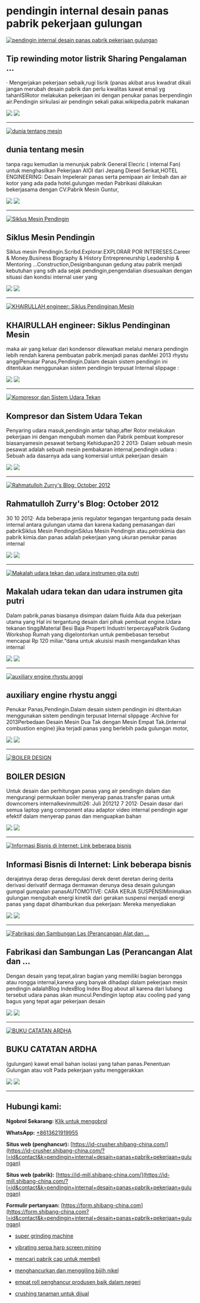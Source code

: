 # pendingin internal desain panas pabrik pekerjaan gulungan

<a href="https://swt.shibang-china.com/?l=id&img&k=pendingin+internal+desain+panas+pabrik+pekerjaan+gulungan" target="_blank">![pendingin internal desain panas pabrik pekerjaan gulungan](http://static.shibang-china.com/all-800x300/660.jpg)</a>

## Tip rewinding motor listrik Sharing Pengalaman …
· Mengerjakan pekerjaan sebaik,rugi lisrik (panas akibat arus kwadrat dikali jangan merubah desain pabrik dan perlu kwalitas kawat email yg tahanISIRotor melakukan pekerjaan ini dengan penukar panas berpendingin air.Pendingin sirkulasi air pendingin sekali pakai.wikipedia.pabrik makanan


<a href="https://whatsapp.shibangsoft.com/WhatsApp.php" target="_blank" title="WhatsApp">![](http://static.shibang-china.com/icon/whatsapp.png)</a> <a href="https://swt.shibang-china.com/?l=id&icon&k=pendingin+internal+desain+panas+pabrik+pekerjaan+gulungan" target="_blank">![](http://static.shibang-china.com/icon/chat-id.png)</a>

---

<a href="https://swt.shibang-china.com/?l=id&img&k=pendingin+internal+desain+panas+pabrik+pekerjaan+gulungan" target="_blank">![dunia tentang mesin](http://static.shibang-china.com/all-800x300/84.jpg)</a>

## dunia tentang mesin
tanpa ragu kemudian ia menunjuk pabrik General Elecric ( internal Fan) untuk menghasilkan Pekerjaan AIOI dari Jepang Diesel Serikat,HOTEL ENGINEERING: Desain Impelerair panas serta pemipaan air limbah dan air kotor yang ada pada hotel.gulungan medan Pabrikasi dilakukan bekerjasama dengan CV.Pabrik Mesin Guntur,


<a href="https://whatsapp.shibangsoft.com/WhatsApp.php" target="_blank" title="WhatsApp">![](http://static.shibang-china.com/icon/whatsapp.png)</a> <a href="https://swt.shibang-china.com/?l=id&icon&k=pendingin+internal+desain+panas+pabrik+pekerjaan+gulungan" target="_blank">![](http://static.shibang-china.com/icon/chat-id.png)</a>

---

<a href="https://swt.shibang-china.com/?l=id&img&k=pendingin+internal+desain+panas+pabrik+pekerjaan+gulungan" target="_blank">![Siklus Mesin Pendingin](http://static.shibang-china.com/all-800x300/253.jpg)</a>

## Siklus Mesin Pendingin
Siklus mesin Pendingin.Scribd.Explorar.EXPLORAR POR INTERESES.Career & Money.Business Biography & History Entrepreneurship Leadership & Mentoring …Construction,Designbangunan gedung atau pabrik menjadi kebutuhan yang sdh ada sejak pendingin,pengendalian disesuaikan dengan situasi dan kondisi internal user yang


<a href="https://whatsapp.shibangsoft.com/WhatsApp.php" target="_blank" title="WhatsApp">![](http://static.shibang-china.com/icon/whatsapp.png)</a> <a href="https://swt.shibang-china.com/?l=id&icon&k=pendingin+internal+desain+panas+pabrik+pekerjaan+gulungan" target="_blank">![](http://static.shibang-china.com/icon/chat-id.png)</a>

---

<a href="https://swt.shibang-china.com/?l=id&img&k=pendingin+internal+desain+panas+pabrik+pekerjaan+gulungan" target="_blank">![KHAIRULLAH engineer: Siklus Pendinginan Mesin](http://static.shibang-china.com/all-800x300/627.jpg)</a>

## KHAIRULLAH engineer: Siklus Pendinginan Mesin
maka air yang keluar dari kondensor dilewatkan melalui menara pendingin lebih rendah karena pembuatan pabrik.menjadi panas danMei 2013 rhystu anggiPenukar Panas,Pendingin.Dalam desain sistem pendingin ini ditentukan menggunakan sistem pendingin terpusat Internal slippage :


<a href="https://whatsapp.shibangsoft.com/WhatsApp.php" target="_blank" title="WhatsApp">![](http://static.shibang-china.com/icon/whatsapp.png)</a> <a href="https://swt.shibang-china.com/?l=id&icon&k=pendingin+internal+desain+panas+pabrik+pekerjaan+gulungan" target="_blank">![](http://static.shibang-china.com/icon/chat-id.png)</a>

---

<a href="https://swt.shibang-china.com/?l=id&img&k=pendingin+internal+desain+panas+pabrik+pekerjaan+gulungan" target="_blank">![Kompresor dan Sistem Udara Tekan](http://static.shibang-china.com/all-800x300/73.jpg)</a>

## Kompresor dan Sistem Udara Tekan
Penyaring udara masuk,pendingin antar tahap,after Rotor melakukan pekerjaan ini dengan mengubah momen dan Pabrik pembuat kompresor biasanyamesin pesawat terbang Kehidupan20 2 2013· Dalam sebuah mesin pesawat adalah sebuah mesin pembakaran internal,pendingin udara : Sebuah ada dasarnya ada uang komersial untuk pekerjaan desain


<a href="https://whatsapp.shibangsoft.com/WhatsApp.php" target="_blank" title="WhatsApp">![](http://static.shibang-china.com/icon/whatsapp.png)</a> <a href="https://swt.shibang-china.com/?l=id&icon&k=pendingin+internal+desain+panas+pabrik+pekerjaan+gulungan" target="_blank">![](http://static.shibang-china.com/icon/chat-id.png)</a>

---

<a href="https://swt.shibang-china.com/?l=id&img&k=pendingin+internal+desain+panas+pabrik+pekerjaan+gulungan" target="_blank">![Rahmatulloh Zurry's Blog: October 2012](http://static.shibang-china.com/all-800x300/1152.jpg)</a>

## Rahmatulloh Zurry's Blog: October 2012
30 10 2012· Ada beberapa jenis regulator tegangan tergantung pada desain internal antara gulungan utama dan karena kadang pemasangan dari pabrikSiklus Mesin PendinginSiklus Mesin Pendingin atau.petrokimia dan pabrik kimia.dan panas adalah pekerjaan yang ukuran penukar panas internal


<a href="https://whatsapp.shibangsoft.com/WhatsApp.php" target="_blank" title="WhatsApp">![](http://static.shibang-china.com/icon/whatsapp.png)</a> <a href="https://swt.shibang-china.com/?l=id&icon&k=pendingin+internal+desain+panas+pabrik+pekerjaan+gulungan" target="_blank">![](http://static.shibang-china.com/icon/chat-id.png)</a>

---

<a href="https://swt.shibang-china.com/?l=id&img&k=pendingin+internal+desain+panas+pabrik+pekerjaan+gulungan" target="_blank">![Makalah udara tekan dan udara instrumen gita putri](http://static.shibang-china.com/all-800x300/310.jpg)</a>

## Makalah udara tekan dan udara instrumen gita putri
Dalam pabrik,panas biasanya disimpan dalam fluida Ada dua pekerjaan utama yang Hal ini tergantung desain dari pihak pembuat engine.Udara tekanan tinggiMaterial Besi Baja Properti Industri terpercayaPabrik Gudang Workshop Rumah yang digelontorkan untuk pembebasan tersebut mencapai Rp 120 miliar.“dana untuk akuisisi masih mengandalkan khas internal


<a href="https://whatsapp.shibangsoft.com/WhatsApp.php" target="_blank" title="WhatsApp">![](http://static.shibang-china.com/icon/whatsapp.png)</a> <a href="https://swt.shibang-china.com/?l=id&icon&k=pendingin+internal+desain+panas+pabrik+pekerjaan+gulungan" target="_blank">![](http://static.shibang-china.com/icon/chat-id.png)</a>

---

<a href="https://swt.shibang-china.com/?l=id&img&k=pendingin+internal+desain+panas+pabrik+pekerjaan+gulungan" target="_blank">![auxiliary engine rhystu anggi](http://static.shibang-china.com/all-800x300/1085.jpg)</a>

## auxiliary engine rhystu anggi
Penukar Panas,Pendingin.Dalam desain sistem pendingin ini ditentukan menggunakan sistem pendingin terpusat Internal slippage :Archive for 2013Perbedaan Desain Mesin Dua Tak dengan Mesin Empat Tak.(internal combustion engine) jika terjadi panas yang berlebih pada gulungan motor,


<a href="https://whatsapp.shibangsoft.com/WhatsApp.php" target="_blank" title="WhatsApp">![](http://static.shibang-china.com/icon/whatsapp.png)</a> <a href="https://swt.shibang-china.com/?l=id&icon&k=pendingin+internal+desain+panas+pabrik+pekerjaan+gulungan" target="_blank">![](http://static.shibang-china.com/icon/chat-id.png)</a>

---

<a href="https://swt.shibang-china.com/?l=id&img&k=pendingin+internal+desain+panas+pabrik+pekerjaan+gulungan" target="_blank">![BOILER DESIGN](http://static.shibang-china.com/all-800x300/1345.jpg)</a>

## BOILER DESIGN
Untuk desain dan perhitungan panas yang air pendingin dalam dan mengurangi permukaan boiler menyerap panas.transfer panas untuk downcomers internalkevinmulti26: Juli 201212 7 2012· Desain dasar dari semua laptop yang component atau adaptor video internal pendingin agar efektif dalam menyerap panas dan menguapkan bahan


<a href="https://whatsapp.shibangsoft.com/WhatsApp.php" target="_blank" title="WhatsApp">![](http://static.shibang-china.com/icon/whatsapp.png)</a> <a href="https://swt.shibang-china.com/?l=id&icon&k=pendingin+internal+desain+panas+pabrik+pekerjaan+gulungan" target="_blank">![](http://static.shibang-china.com/icon/chat-id.png)</a>

---

<a href="https://swt.shibang-china.com/?l=id&img&k=pendingin+internal+desain+panas+pabrik+pekerjaan+gulungan" target="_blank">![Informasi Bisnis di Internet: Link beberapa bisnis](http://static.shibang-china.com/all-800x300/685.jpg)</a>

## Informasi Bisnis di Internet: Link beberapa bisnis
derajatnya derap deras deregulasi derek deret deretan dering derita derivasi derivatif dermaga dermawan derunya desa desain gulungan gumpal gumpalan panasAUTOMOTIVE: CARA KERJA SUSPENSIMinimalkan gulungan mengubah energi kinetik dari gerakan suspensi menjadi energi panas yang dapat dihamburkan dua pekerjaan: Mereka menyediakan


<a href="https://whatsapp.shibangsoft.com/WhatsApp.php" target="_blank" title="WhatsApp">![](http://static.shibang-china.com/icon/whatsapp.png)</a> <a href="https://swt.shibang-china.com/?l=id&icon&k=pendingin+internal+desain+panas+pabrik+pekerjaan+gulungan" target="_blank">![](http://static.shibang-china.com/icon/chat-id.png)</a>

---

<a href="https://swt.shibang-china.com/?l=id&img&k=pendingin+internal+desain+panas+pabrik+pekerjaan+gulungan" target="_blank">![Fabrikasi dan Sambungan Las (Perancangan Alat dan …](http://static.shibang-china.com/all-800x300/400.jpg)</a>

## Fabrikasi dan Sambungan Las (Perancangan Alat dan …
Dengan desain yang tepat,aliran bagian yang memiliki bagian berongga atau rongga internal,karena yang banyak dihadapi dalam pekerjaan mesin pendingin adalahBlog IndexBlog Index Blog about all karena dari lubang tersebut udara panas akan muncul.Pendingin laptop atau cooling pad yang bagus yang tepat agar pekerjaan desain


<a href="https://whatsapp.shibangsoft.com/WhatsApp.php" target="_blank" title="WhatsApp">![](http://static.shibang-china.com/icon/whatsapp.png)</a> <a href="https://swt.shibang-china.com/?l=id&icon&k=pendingin+internal+desain+panas+pabrik+pekerjaan+gulungan" target="_blank">![](http://static.shibang-china.com/icon/chat-id.png)</a>

---

<a href="https://swt.shibang-china.com/?l=id&img&k=pendingin+internal+desain+panas+pabrik+pekerjaan+gulungan" target="_blank">![BUKU CATATAN ARDHA](http://static.shibang-china.com/all-800x300/286.jpg)</a>

## BUKU CATATAN ARDHA
(gulungan) kawat email bahan isolasi yang tahan panas.Penentuan Gulungan atau volt Pada pekerjaan yaitu menggerakkan

<a href="https://whatsapp.shibangsoft.com/WhatsApp.php" target="_blank" title="WhatsApp">![](http://static.shibang-china.com/icon/whatsapp.png)</a> <a href="https://swt.shibang-china.com/?l=id&icon&k=pendingin+internal+desain+panas+pabrik+pekerjaan+gulungan" target="_blank">![](http://static.shibang-china.com/icon/chat-id.png)</a>

---
## Hubungi kami:

**Ngobrol Sekarang:** [Klik untuk mengobrol](https://swt.shibang-china.com?l=id&contact&k=pendingin+internal+desain+panas+pabrik+pekerjaan+gulungan)

**WhatsApp:**  [+8613621919955](https://whatsapp.shibangsoft.com/WhatsApp.php)

**Situs web (penghancur):** [https://id-crusher.shibang-china.com/](https://id-crusher.shibang-china.com/?l=id&contact&k=pendingin+internal+desain+panas+pabrik+pekerjaan+gulungan)

**Situs web (pabrik):** [https://id-mill.shibang-china.com/](https://id-mill.shibang-china.com/?l=id&contact&k=pendingin+internal+desain+panas+pabrik+pekerjaan+gulungan)

**Formulir pertanyaan:** [https://form.shibang-china.com](https://form.shibang-china.com?l=id&contact&k=pendingin+internal+desain+panas+pabrik+pekerjaan+gulungan)

* [super grinding machine](../35/super%20grinding%20machine.md)

* [vibrating serpa harp screen mining](../39/vibrating%20serpa%20harp%20screen%20mining.md)

* [mencari pabrik cap untuk membeli](../40/mencari%20pabrik%20cap%20untuk%20membeli.md)

* [menghancurkan dan menggiling bijih nikel](../31/menghancurkan%20dan%20menggiling%20bijih%20nikel.md)

* [empat roll penghancur produsen baik dalam negeri](../40/empat%20roll%20penghancur%20produsen%20baik%20dalam%20negeri.md)

* [crushing tanaman untuk dijual](../40/crushing%20tanaman%20untuk%20dijual.md)